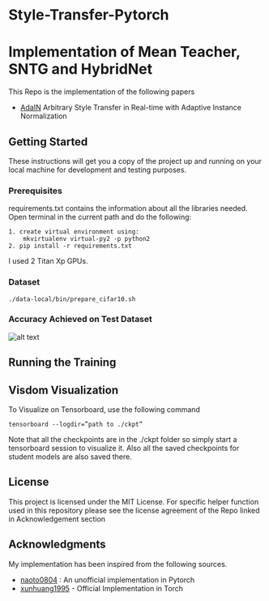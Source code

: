 # Style-Transfer-Pytorch
# Implementation of Mean Teacher, SNTG and HybridNet 
This Repo is the implementation of the following papers

* [AdaIN](https://arxiv.org/abs/1703.06868) Arbitrary Style Transfer in Real-time with Adaptive Instance Normalization


## Getting Started

These instructions will get you a copy of the project up and running on your local machine for development and testing purposes. 

### Prerequisites

requirements.txt contains the information about all the libraries needed. Open terminal in the current path and do the following:
```
1. create virtual environment using:
    mkvirtualenv virtual-py2 -p python2
2. pip install -r requirements.txt
```
I used 2 Titan Xp GPUs. 

### Dataset 

```
./data-local/bin/prepare_cifar10.sh
```

###  Accuracy Achieved on Test Dataset

![alt text](https://raw.githubusercontent.com/username/projectname/branch/path/to/img.png)



## Running the Training 





## Visdom Visualization
To Visualize on Tensorboard, use the following command 
```
tensorboard --logdir=”path to ./ckpt”
```
Note that all the checkpoints are in the ./ckpt folder so simply start a tensorboard session to visualize it. Also all the saved checkpoints for student models are also saved there.



## License

This project is licensed under the MIT License. 
For specific helper function used in this repository please see the license agreement of the Repo linked in Acknowledgement section
## Acknowledgments
My implementation has been inspired from the following sources.

* [naoto0804](https://github.com/naoto0804/pytorch-AdaIN) : An unofficial implementation in Pytorch
* [xunhuang1995](https://github.com/xunhuang1995/AdaIN-style) - Official Implementation in Torch
